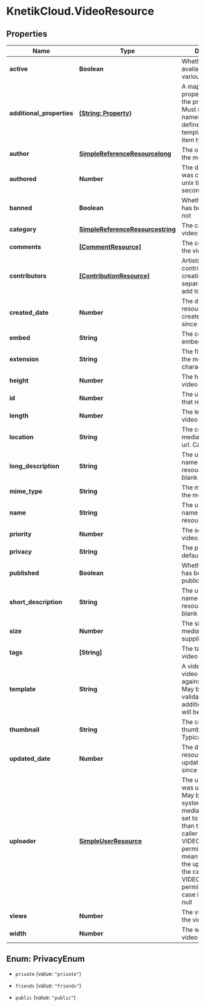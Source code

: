 # KnetikCloud.VideoResource

## Properties
Name | Type | Description | Notes
------------ | ------------- | ------------- | -------------
**active** | **Boolean** | Whether the video is available, based on various factors | [optional] 
**additional_properties** | [**{String: Property}**](Property.md) | A map of additional properties, keyed on the property name.  Must match the names and types defined in the template for this item type | [optional] 
**author** | [**SimpleReferenceResourcelong**](SimpleReferenceResourcelong.md) | The original artist of the media | [optional] 
**authored** | **Number** | The date the media was created as a unix timestamp in seconds | [optional] 
**banned** | **Boolean** | Whether the video has been banned or not | [optional] 
**category** | [**SimpleReferenceResourcestring**](SimpleReferenceResourcestring.md) | The category of the video | 
**comments** | [**[CommentResource]**](CommentResource.md) | The comments of the video | [optional] 
**contributors** | [**[ContributionResource]**](ContributionResource.md) | Artists that contributed to the creation. See separate endpoint to add to list | [optional] 
**created_date** | **Number** | The date/time this resource was created in seconds since unix epoch | [optional] 
**embed** | **String** | The country of an embedable version | [optional] 
**extension** | **String** | The file extension of the media file. 1-5 characters | 
**height** | **Number** | The height of the video in px | 
**id** | **Number** | The unique ID for that resource | [optional] 
**length** | **Number** | The length of the video in seconds | 
**location** | **String** | The country of the media. Typically a url. Cannot be blank | 
**long_description** | **String** | The user friendly name of that resource. Defaults to blank string | [optional] 
**mime_type** | **String** | The mime-type of the media | [optional] 
**name** | **String** | The user friendly name of that resource | 
**priority** | **Number** | The sort order of the video. default: 100 | [optional] 
**privacy** | **String** | The privacy setting. default: private | [optional] 
**published** | **Boolean** | Whether the video has been made public. Default true | [optional] 
**short_description** | **String** | The user friendly name of that resource. Defaults to blank string | [optional] 
**size** | **Number** | The size of the media. Minimum 0 if supplied | [optional] 
**tags** | **[String]** | The tags for the video | [optional] 
**template** | **String** | A video template this video is validated against (private). May be null and no validation of additional_properties will be done | [optional] 
**thumbnail** | **String** | The country of a thumbnail version. Typically a url | [optional] 
**updated_date** | **Number** | The date/time this resource was last updated in seconds since unix epoch | [optional] 
**uploader** | [**SimpleUserResource**](SimpleUserResource.md) | The user the media was uploaded by. May be null for system uploaded media. May only be set to a user other than the current caller if VIDEOS_ADMIN permission. Null will mean the caller is the uploader unless the caller has VIDEOS_ADMIN permission, in which case it will be set to null | [optional] 
**views** | **Number** | The view count of the video | [optional] 
**width** | **Number** | The width of the video in px | 


<a name="PrivacyEnum"></a>
## Enum: PrivacyEnum


* `private` (value: `"private"`)

* `friends` (value: `"friends"`)

* `public` (value: `"public"`)




